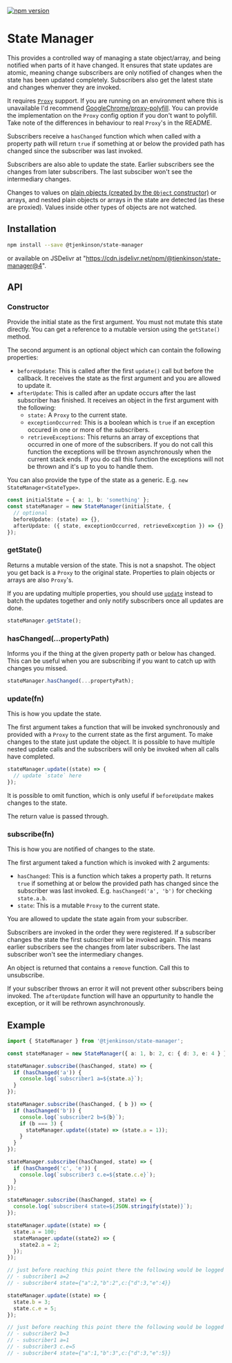 [![npm version](https://badge.fury.io/js/%40tjenkinson%2Fstate-manager.svg)](https://badge.fury.io/js/%40tjenkinson%2Fstate-manager)

# State Manager

This provides a controlled way of managing a state object/array, and being notified when parts of it have changed. It ensures that state updates are atomic, meaning change subscribers are only notified of changes when the state has been updated completely. Subscribers also get the latest state and changes whenver they are invoked.

It requires [`Proxy`](https://developer.mozilla.org/en-US/docs/Web/JavaScript/Reference/Global_Objects/Proxy/Proxy) support. If you are running on an environment where this is unavailable I'd recommend [GoogleChrome/proxy-polyfill](https://github.com/GoogleChrome/proxy-polyfill). You can provide the implementation on the `Proxy` config option if you don't want to polyfill. Take note of the differences in behaviour to real `Proxy`'s in the README.

Subscribers receive a `hasChanged` function which when called with a property path will return `true` if something at or below the provided path has changed since the subscriber was last invoked.

Subscribers are also able to update the state. Earlier subscribers see the changes from later subscribers. The last subsciber won't see the intermediary changes.

Changes to values on [plain objects (created by the `Object` constructor)](https://github.com/jonschlinkert/is-plain-object) or arrays, and nested plain objects or arrays in the state are detected (as these are proxied). Values inside other types of objects are not watched.

## Installation

```sh
npm install --save @tjenkinson/state-manager
```

or available on JSDelivr at "https://cdn.jsdelivr.net/npm/@tjenkinson/state-manager@4".

## API

### Constructor

Provide the initial state as the first argument. You must not mutate this state directly. You can get a reference to a mutable version using the `getState()` method.

The second argument is an optional object which can contain the following properties:

- `beforeUpdate`: This is called after the first `update()` call but before the callback. It receives the state as the first argument and you are allowed to update it.
- `afterUpdate`: This is called after an update occurs after the last subscriber has finished. It receives an object in the first argument with the following:
  - `state:` A `Proxy` to the current state.
  - `exceptionOccurred`: This is a boolean which is `true` if an exception occured in one or more of the subscribers.
  - `retrieveExceptions`: This returns an array of exceptions that occurred in one of more of the subscribers. If you do not call this function the exceptions will be thrown asynchronously when the current stack ends. If you do call this function the exceptions will not be thrown and it's up to you to handle them.

You can also provide the type of the state as a generic. E.g. `new StateManager<StateType>`.

```ts
const initialState = { a: 1, b: 'something' };
const stateManager = new StateManager(initialState, {
  // optional
  beforeUpdate: (state) => {},
  afterUpdate: ({ state, exceptionOccurred, retrieveException }) => {},
});
```

### getState()

Returns a mutable version of the state. This is not a snapshot. The object you get back is a `Proxy` to the original state. Properties to plain objects or arrays are also `Proxy`'s.

If you are updating multiple properties, you should use [`update`](#updatefn) instead to batch the updates together and only notify subscribers once all updates are done.

```ts
stateManager.getState();
```

### hasChanged(...propertyPath)

Informs you if the thing at the given property path or below has changed. This can be useful when you are subscribing if you want to catch up with changes you missed.

```ts
stateManager.hasChanged(...propertyPath);
```

### update(fn)

This is how you update the state.

The first argument takes a function that will be invoked synchronously and provided with a `Proxy` to the current state as the first argument. To make changes to the state just update the object. It is possible to have multiple nested update calls and the subscribers will only be invoked when all calls have completed.

```ts
stateManager.update((state) => {
  // update `state` here
});
```

It is possible to omit function, which is only useful if `beforeUpdate` makes changes to the state.

The return value is passed through.

### subscribe(fn)

This is how you are notified of changes to the state.

The first argument taked a function which is invoked with 2 arguments:

- `hasChanged`: This is a function which takes a property path. It returns `true` if something at or below the provided path has changed since the subscriber was last invoked. E.g. `hasChanged('a', 'b')` for checking `state.a.b`.
- `state`: This is a mutable `Proxy` to the current state.

You are allowed to update the state again from your subscriber.

Subscribers are invoked in the order they were registered. If a subscriber changes the state the first subscriber will be invoked again. This means earlier subscribers see the changes from later subscribers. The last subscriber won't see the intermediary changes.

An object is returned that contains a `remove` function. Call this to unsubscribe.

If your subscriber throws an error it will not prevent other subscribers being invoked. The `afterUpdate` function will have an oppurtunity to handle the exception, or it will be rethrown asynchronously.

## Example

```ts
import { StateManager } from '@tjenkinson/state-manager';

const stateManager = new StateManager({ a: 1, b: 2, c: { d: 3, e: 4 } });

stateManager.subscribe((hasChanged, state) => {
  if (hasChanged('a')) {
    console.log(`subscriber1 a=${state.a}`);
  }
});

stateManager.subscribe((hasChanged, { b }) => {
  if (hasChanged('b')) {
    console.log(`subscriber2 b=${b}`);
    if (b === 3) {
      stateManager.update((state) => (state.a = 1));
    }
  }
});

stateManager.subscribe((hasChanged, state) => {
  if (hasChanged('c', 'e')) {
    console.log(`subscriber3 c.e=${state.c.e}`);
  }
});

stateManager.subscribe((hasChanged, state) => {
  console.log(`subscriber4 state=${JSON.stringify(state)}`);
});

stateManager.update((state) => {
  state.a = 100;
  stateManager.update((state2) => {
    state2.a = 2;
  });
});

// just before reaching this point there the following would be logged
// - subscriber1 a=2
// - subscriber4 state={"a":2,"b":2",c:{"d":3,"e":4}}

stateManager.update((state) => {
  state.b = 3;
  state.c.e = 5;
});

// just before reaching this point there the following would be logged
// - subscriber2 b=3
// - subscriber1 a=1
// - subscriber3 c.e=5
// - subscriber4 state={"a":1,"b":3",c:{"d":3,"e":5}}
```

